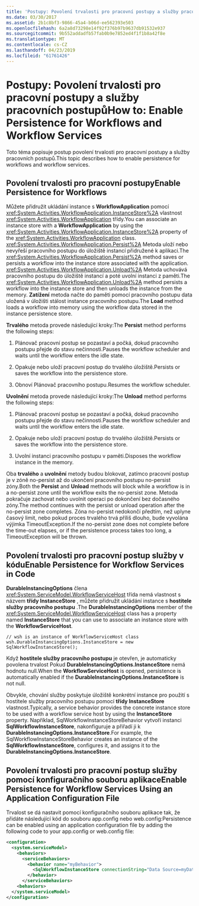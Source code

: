 ```yaml
---
title: 'Postupy: Povolení trvalosti pro pracovní postupy a služby pracovních postupů'
ms.date: 03/30/2017
ms.assetid: 2b1c8bf3-9866-45a4-b06d-ee562393e503
ms.openlocfilehash: 6a2a8d73298e14f92f376b97b9637db91532e937
ms.sourcegitcommit: 9b552addadfb57fab0b9e7852ed4f1f1b8a42f8e
ms.translationtype: MT
ms.contentlocale: cs-CZ
ms.lasthandoff: 04/23/2019
ms.locfileid: "61761426"
---
```

# <a name="how-to-enable-persistence-for-workflows-and-workflow-services"></a><span data-ttu-id="eaae9-102">Postupy: Povolení trvalosti pro pracovní postupy a služby pracovních postupů</span><span class="sxs-lookup"><span data-stu-id="eaae9-102">How to: Enable Persistence for Workflows and Workflow Services</span></span>
<span data-ttu-id="eaae9-103">Toto téma popisuje postup povolení trvalosti pro pracovní postupy a služby pracovních postupů.</span><span class="sxs-lookup"><span data-stu-id="eaae9-103">This topic describes how to enable persistence for workflows and workflow services.</span></span>  
  
## <a name="enable-persistence-for-workflows"></a><span data-ttu-id="eaae9-104">Povolení trvalosti pro pracovní postupy</span><span class="sxs-lookup"><span data-stu-id="eaae9-104">Enable Persistence for Workflows</span></span>  
 <span data-ttu-id="eaae9-105">Můžete přidružit ukládání instance s **WorkflowApplication** pomocí <xref:System.Activities.WorkflowApplication.InstanceStore%2A> vlastnost <xref:System.Activities.WorkflowApplication> třídy.</span><span class="sxs-lookup"><span data-stu-id="eaae9-105">You can associate an instance store with a **WorkflowApplication** by using the <xref:System.Activities.WorkflowApplication.InstanceStore%2A> property of the <xref:System.Activities.WorkflowApplication> class.</span></span> <span data-ttu-id="eaae9-106"><xref:System.Activities.WorkflowApplication.Persist%2A> Metoda uloží nebo nevyřeší pracovního postupu do úložiště instancí přidružené k aplikaci.</span><span class="sxs-lookup"><span data-stu-id="eaae9-106">The <xref:System.Activities.WorkflowApplication.Persist%2A> method saves or persists a workflow into the instance store associated with the application.</span></span> <span data-ttu-id="eaae9-107"><xref:System.Activities.WorkflowApplication.Unload%2A> Metoda uchovává pracovního postupu do úložiště instancí a poté uvolní instanci z paměti.</span><span class="sxs-lookup"><span data-stu-id="eaae9-107">The <xref:System.Activities.WorkflowApplication.Unload%2A> method persists a workflow into the instance store and then unloads the instance from the memory.</span></span> <span data-ttu-id="eaae9-108">**Zatížení** metoda načte do paměti pomocí pracovního postupu data uložená v úložišti stálost instance pracovního postupu.</span><span class="sxs-lookup"><span data-stu-id="eaae9-108">The **Load** method loads a workflow into memory using the workflow data stored in the instance persistence store.</span></span>  
  
 <span data-ttu-id="eaae9-109">**Trvalého** metoda provede následující kroky:</span><span class="sxs-lookup"><span data-stu-id="eaae9-109">The **Persist** method performs the following steps:</span></span>  
  
1. <span data-ttu-id="eaae9-110">Plánovač pracovní postup se pozastaví a počká, dokud pracovního postupu přejde do stavu nečinnosti.</span><span class="sxs-lookup"><span data-stu-id="eaae9-110">Pauses the workflow scheduler and waits until the workflow enters the idle state.</span></span>  
  
2. <span data-ttu-id="eaae9-111">Opakuje nebo uloží pracovní postup do trvalého úložiště.</span><span class="sxs-lookup"><span data-stu-id="eaae9-111">Persists or saves the workflow into the persistence store.</span></span>  
  
3. <span data-ttu-id="eaae9-112">Obnoví Plánovač pracovního postupu.</span><span class="sxs-lookup"><span data-stu-id="eaae9-112">Resumes the workflow scheduler.</span></span>  
  
 <span data-ttu-id="eaae9-113">**Uvolnění** metoda provede následující kroky:</span><span class="sxs-lookup"><span data-stu-id="eaae9-113">The **Unload** method performs the following steps:</span></span>  
  
1. <span data-ttu-id="eaae9-114">Plánovač pracovní postup se pozastaví a počká, dokud pracovního postupu přejde do stavu nečinnosti.</span><span class="sxs-lookup"><span data-stu-id="eaae9-114">Pauses the workflow scheduler and waits until the workflow enters the idle state.</span></span>  
  
2. <span data-ttu-id="eaae9-115">Opakuje nebo uloží pracovní postup do trvalého úložiště.</span><span class="sxs-lookup"><span data-stu-id="eaae9-115">Persists or saves the workflow into the persistence store.</span></span>  
  
3. <span data-ttu-id="eaae9-116">Uvolní instanci pracovního postupu v paměti.</span><span class="sxs-lookup"><span data-stu-id="eaae9-116">Disposes the workflow instance in the memory.</span></span>  
  
 <span data-ttu-id="eaae9-117">Oba **trvalého** a **uvolnění** metody budou blokovat, zatímco pracovní postup je v zóně no-persist až do ukončení pracovního postupu no-persist zóny.</span><span class="sxs-lookup"><span data-stu-id="eaae9-117">Both the **Persist** and **Unload** methods will block while a workflow is in a no-persist zone until the workflow exits the no-persist zone.</span></span> <span data-ttu-id="eaae9-118">Metoda pokračuje zachovat nebo uvolnit operaci po dokončení bez dočasného zóny.</span><span class="sxs-lookup"><span data-stu-id="eaae9-118">The method continues with the persist or unload operation after the no-persist zone completes.</span></span> <span data-ttu-id="eaae9-119">Zóna no-persist nedokončí předtím, než uplyne časový limit, nebo pokud proces trvalého trvá příliš dlouho, bude vyvolána výjimka TimeoutException.</span><span class="sxs-lookup"><span data-stu-id="eaae9-119">If the no-persist zone does not complete before the time-out elapses, or if the persistence process takes too long, a TimeoutException will be thrown.</span></span>  
  
## <a name="enable-persistence-for-workflow-services-in-code"></a><span data-ttu-id="eaae9-120">Povolení trvalosti pro pracovní postup služby v kódu</span><span class="sxs-lookup"><span data-stu-id="eaae9-120">Enable Persistence for Workflow Services in Code</span></span>  
 <span data-ttu-id="eaae9-121">**DurableInstancingOptions** člena <xref:System.ServiceModel.WorkflowServiceHost> třída nemá vlastnost s názvem **třídy InstanceStore** , můžete přidružit ukládání instance s **hostitele služby pracovního postupu** .</span><span class="sxs-lookup"><span data-stu-id="eaae9-121">The **DurableInstancingOptions** member of the <xref:System.ServiceModel.WorkflowServiceHost> class has a property named **InstanceStore** that you can use to associate an instance store with the **WorkflowServiceHost**.</span></span>  
  
```  
// wsh is an instance of WorkflowServiceHost class  
wsh.DurableInstancingOptions.InstanceStore = new SqlWorkflowInstanceStore();  
```  
  
 <span data-ttu-id="eaae9-122">Když **hostitele služby pracovního postupu** je otevřen, je automaticky povolena trvalost Pokud **DurableInstancingOptions.InstanceStore** nemá hodnotu null.</span><span class="sxs-lookup"><span data-stu-id="eaae9-122">When the **WorkflowServiceHost** is opened, persistence is automatically enabled if the **DurableInstancingOptions.InstanceStore** is not null.</span></span>  
  
 <span data-ttu-id="eaae9-123">Obvykle, chování služby poskytuje úložiště konkrétní instance pro použití s hostitele služby pracovního postupu pomocí **třídy InstanceStore** vlastnost.</span><span class="sxs-lookup"><span data-stu-id="eaae9-123">Typically, a service behavior provides the concrete instance store to be used with a workflow service host by using the **InstanceStore** property.</span></span> <span data-ttu-id="eaae9-124">Například, SqlWorkflowInstanceStoreBehavior vytvoří instanci **SqlWorkflowInstanceStore**, nakonfiguruje a přiřadí ji k **DurableInstancingOptions.InstanceStore**.</span><span class="sxs-lookup"><span data-stu-id="eaae9-124">For example, the SqlWorkflowInstanceStoreBehavior creates an instance of the **SqlWorkflowInstanceStore**, configures it, and assigns it to the **DurableInstancingOptions.InstanceStore**.</span></span>  
  
## <a name="enable-persistence-for-workflow-services-using-an-application-configuration-file"></a><span data-ttu-id="eaae9-125">Povolení trvalosti pro pracovní postup služby pomocí konfiguračního souboru aplikace</span><span class="sxs-lookup"><span data-stu-id="eaae9-125">Enable Persistence for Workflow Services Using an Application Configuration File</span></span>  
 <span data-ttu-id="eaae9-126">Trvalost se dá nastavit pomocí konfiguračního souboru aplikace tak, že přidáte následující kód do souboru app.config nebo web.config:</span><span class="sxs-lookup"><span data-stu-id="eaae9-126">Persistence can be enabled using an application configuration file by adding the following code to your app.config or web.config file:</span></span>  
  
```xml  
<configuration>  
  <system.serviceModel>  
    <behaviors>  
      <serviceBehaviors>  
        <behavior name="myBehavior">  
          <SqlWorkflowInstanceStore connectionString="Data Source=myDatatbaseServer;Initial Catalog=myPersistenceDatabase">  
        </behavior>  
      </serviceBehaviors>  
    <behaviors>  
  </system.serviceModel>  
</configuration>  
```
